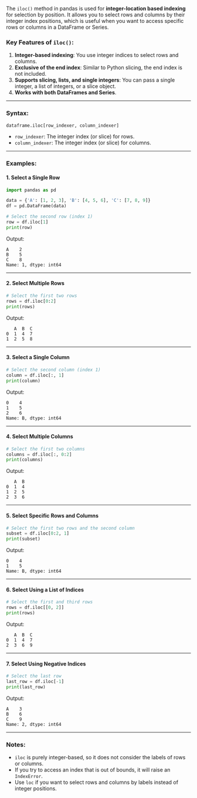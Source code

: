 The `iloc()` method in pandas is used for **integer-location based indexing** for selection by position. It allows you to select rows and columns by their integer index positions, which is useful when you want to access specific rows or columns in a DataFrame or Series.

### Key Features of `iloc()`:
1. **Integer-based indexing**: You use integer indices to select rows and columns.
2. **Exclusive of the end index**: Similar to Python slicing, the end index is not included.
3. **Supports slicing, lists, and single integers**: You can pass a single integer, a list of integers, or a slice object.
4. **Works with both DataFrames and Series**.

---

### Syntax:
```python
dataframe.iloc[row_indexer, column_indexer]
```

- `row_indexer`: The integer index (or slice) for rows.
- `column_indexer`: The integer index (or slice) for columns.

---

### Examples:

#### 1. Select a Single Row
```python
import pandas as pd

data = {'A': [1, 2, 3], 'B': [4, 5, 6], 'C': [7, 8, 9]}
df = pd.DataFrame(data)

# Select the second row (index 1)
row = df.iloc[1]
print(row)
```
Output:
```
A    2
B    5
C    8
Name: 1, dtype: int64
```

---

#### 2. Select Multiple Rows
```python
# Select the first two rows
rows = df.iloc[0:2]
print(rows)
```
Output:
```
   A  B  C
0  1  4  7
1  2  5  8
```

---

#### 3. Select a Single Column
```python
# Select the second column (index 1)
column = df.iloc[:, 1]
print(column)
```
Output:
```
0    4
1    5
2    6
Name: B, dtype: int64
```

---

#### 4. Select Multiple Columns
```python
# Select the first two columns
columns = df.iloc[:, 0:2]
print(columns)
```
Output:
```
   A  B
0  1  4
1  2  5
2  3  6
```

---

#### 5. Select Specific Rows and Columns
```python
# Select the first two rows and the second column
subset = df.iloc[0:2, 1]
print(subset)
```
Output:
```
0    4
1    5
Name: B, dtype: int64
```

---

#### 6. Select Using a List of Indices
```python
# Select the first and third rows
rows = df.iloc[[0, 2]]
print(rows)
```
Output:
```
   A  B  C
0  1  4  7
2  3  6  9
```

---

#### 7. Select Using Negative Indices
```python
# Select the last row
last_row = df.iloc[-1]
print(last_row)
```
Output:
```
A    3
B    6
C    9
Name: 2, dtype: int64
```

---

### Notes:
- `iloc` is purely integer-based, so it does not consider the labels of rows or columns.
- If you try to access an index that is out of bounds, it will raise an `IndexError`.
- Use `loc` if you want to select rows and columns by labels instead of integer positions.
